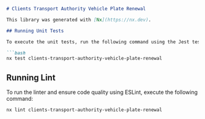 ```markdown
# Clients Transport Authority Vehicle Plate Renewal

This library was generated with [Nx](https://nx.dev).

## Running Unit Tests

To execute the unit tests, run the following command using the Jest testing framework:

```bash
nx test clients-transport-authority-vehicle-plate-renewal
```

## Running Lint

To run the linter and ensure code quality using ESLint, execute the following command:

```bash
nx lint clients-transport-authority-vehicle-plate-renewal
```
```